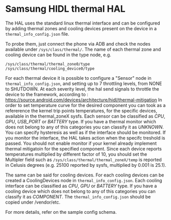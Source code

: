 # Samsung HIDL thermal HAL

The HAL uses the standard linux thermal interface and can be configured by
adding thermal zones and cooling devices present on the device in a
`thermal_info_config.json` file.

To probe them, just connect the phone via ADB and check the nodes available
under `/sys/class/thermal/`.  The name of each thermal zone and cooling device
can be found in the type node, e.g.

    /sys/class/thermal/thermal_zone0/type
    /sys/class/thermal/cooling_device0/type

For each thermal device it is possible to configure a "Sensor" node in
`thermal_info_config.json`, and setting up to 7 throttling levels, from NONE to
SHUTDOWN. At each severity level, the hal send signals to throttle the device to the 
framework, according to : https://source.android.com/devices/architecture/hidl/thermal-mitigation
In order to set temperature curve for the desired component you can 
took as a refererence the kernel trip points temperatures, for the specific devices,
available in the thermal_zoneX sysfs.
Each sensor can be classified as *CPU*, *GPU*, *USB_PORT* or *BATTERY* type.
If you have a thermal monitor which does not belong to any of this categories you can 
classify it as *UNKNOWN*.
You can specify hysteresis as well as if the interface should be monitored.
If you monitor the interface, the HAL takes action when the specifc treshold is passed.
You should not enable monitor if your kernel already implement thermal mitigatoin for 
the specified component.
Since each device reports temperatures multiplied by different factor of 10,
you should set the Multipler field such as
`/sys/class/thermal/thermal_zoneX/temp` is reported in Celusis degrees (e.g.
25100 reported by sysfs, multiplied by 0.001 is 25.1).

The same can be said for cooling devices. For each cooling devices can be
created a CoolingDevices node in `thermal_info_config.json`.
Each cooling interface can be classified as *CPU*, *GPU* or *BATTERY* type.
If you have a cooling device which does not belong to any of this categories you can 
classify it as *COMPONENT*.
The `thermal_info_config.json` should be copied under /vendor/etc.

For more details, refer on the sample config schema.

